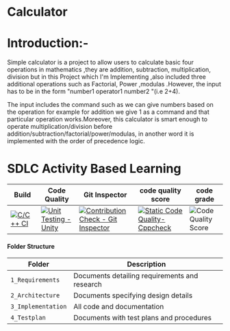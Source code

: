 # Calculator


# Introduction:-   
Simple calculator is a project to allow users to calculate basic four operations in mathematics ,they are addition, subtraction, multiplication, division but in this Project
which I'm Implementing ,also included three additional operations such as Factorial, Power ,modulas .However, the input has to be in the form "number1 operator1 number2
"(i.e 2+4).    

The input includes the command such as we can give numbers based on the operation for example for addition we give 1 as a command and that particular operation works.Moreover, this calculator is smart enough to operate multiplication/division before addition/subtraction/factorial/power/modulas, in another word it is implemented with the
order of precedence logic.
# SDLC Activity Based Learning
Build | Code Quality | Git Inspector | code quality score | code grade |
|---------|------------|-------------|--------------------|------------
|[![C/C++ CI](https://github.com/shubham8111997/M1_Application_simple_calculator/actions/workflows/c++.yml/badge.svg)](https://github.com/shubham8111997/M1_Application_simple_calculator/actions/workflows/c++.yml)| [![Unit Testing - Unity](https://github.com/shubham8111997/M1_Application_simple_calculator/actions/workflows/unity.yml/badge.svg)](https://github.com/yogishR/Stepin_c_minproject/actions/workflows/unity.yml)| [![Contribution Check - Git Inspector](https://github.com/shubham8111997/M1_Application_simple_calculator/actions/workflows/codeinspector.yml/badge.svg)](https://github.com/shubham8111997/M1_Application_simple_calculator/actions/workflows/codeinspector.yml)|  [![Static Code Quality- Cppcheck](https://github.com/shubham8111997/M1_Application_simple_calculator/actions/workflows/cpp.yml/badge.svg)](https://github.com/shubham8111997/M1_Application_simple_calculator/actions/workflows/cpp.yml) | ![Code Quality Score](https://www.code-inspector.com/project/27777/score/svg) |![Code Badge](https://www.code-inspector.com/project/27777/status/svg)

#### Folder Structure
Folder             | Description
-------------------| -----------------------------------------
`1_Requirements`   | Documents detailing requirements and research
`2_Architecture`         | Documents specifying design details
`3_Implementation` | All code and documentation
`4_Testplan`      | Documents with test plans and procedures
